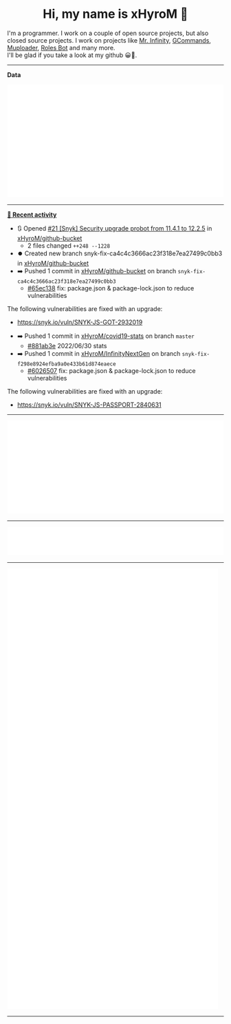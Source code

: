 <p align="center">
    <!-- <img src="https://avatars.githubusercontent.com/u/56601352" width="192" alt="hyro's pfp" /> -->
    <h1 align="center">Hi, my name is xHyroM 👋</h1>
</p>

I'm a programmer. I work on a couple of open source projects, but also closed source projects. I work on projects like [Mr. Infinity](https://discord.com/oauth2/authorize?client_id=720321585625694239&scope=bot%20applications.commands&permissions=8&redirect_uri=https://blobs.gq/imanager&prompt=consent&response_type=code), [GCommands](https://github.com/Garlic-Team/GCommands), [Muploader](https://github.com/xHyroM/Muploder), [Roles Bot](https://github.com/xHyroM/roles-bot) and many more.  
I'll be glad if you take a look at my github 😀👀.

___
**Data**

<img src="https://github.com/xHyroM/xHyroM/blob/master/.cache/base.svg">

___

**[📰 Recent activity](https://github.com/xHyroM)**
* 🔃 Opened [#21 [Snyk] Security upgrade probot from 11.4.1 to 12.2.5](https://github.com/xHyroM/github-bucket/pull/21) in [xHyroM/github-bucket](https://github.com/xHyroM/github-bucket)
  * 2 files changed `++248 --1228`
* ⏺️ Created new branch snyk-fix-ca4c4c3666ac23f318e7ea27499c0bb3 in [xHyroM/github-bucket](https://github.com/xHyroM/github-bucket)
* ➡️ Pushed 1 commit in [xHyroM/github-bucket](https://github.com/xHyroM/github-bucket) on branch `snyk-fix-ca4c4c3666ac23f318e7ea27499c0bb3`
  * [#65ec138](https://github.com/xHyroM/github-bucket/commit/65ec138) fix: package.json &amp; package-lock.json to reduce vulnerabilities

The following vulnerabilities are fixed with an upgrade:
- https://snyk.io/vuln/SNYK-JS-GOT-2932019
* ➡️ Pushed 1 commit in [xHyroM/covid19-stats](https://github.com/xHyroM/covid19-stats) on branch `master`
  * [#881ab3e](https://github.com/xHyroM/covid19-stats/commit/881ab3e) 2022/06/30 stats
* ➡️ Pushed 1 commit in [xHyroM/InfinityNextGen](https://github.com/xHyroM/InfinityNextGen) on branch `snyk-fix-f298e8924efba9a0e433b61d874eaece`
  * [#6026507](https://github.com/xHyroM/InfinityNextGen/commit/6026507) fix: package.json &amp; package-lock.json to reduce vulnerabilities

The following vulnerabilities are fixed with an upgrade:
- https://snyk.io/vuln/SNYK-JS-PASSPORT-2840631


___

<img src="https://github.com/xHyroM/xHyroM/blob/master/.cache/isocalendar.svg">

___

<img src="https://github.com/xHyroM/xHyroM/blob/master/.cache/languages.svg">

___

<img src="https://github.com/xHyroM/xHyroM/blob/master/.cache/achievements.svg">

___
